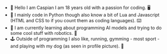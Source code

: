 - 👋 Hello I am Caspian I am 18 years old with a passion for coding. 🖥️
- 🐍 I mainly code in Python though also know a bit of Lua and Javascript (HTML and CSS to if you count them as coding languages). ⌨️
- 🎯 I am currently learning about programming AI models and trying to do some cool stuff with robotics. 🤖
- 🕹️ Outside of programming I also like, running, gymming - most sport - and playing with my dog (as seen in profile picture). 🐶
